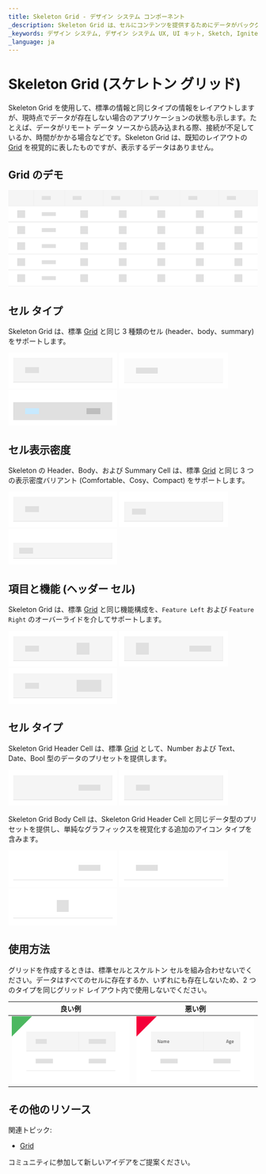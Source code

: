 ```yaml
---
title: Skeleton Grid - デザイン システム コンポーネント
_description: Skeleton Grid は、セルにコンテンツを提供するためにデータがバックグラウンドで読み込まれているときに表示される Grid コンポーネントです。
_keywords: デザイン システム, デザイン システム UX, UI キット, Sketch, Ignite UI for Angular, Sketch to Angular, Angular, Angular デザイン システム, Sketch からコードをエクスポート, Angular 用のデザイン キット, Sketch HTML, Sketch to HTML, Sketch UI キット
_language: ja
---
```


# Skeleton Grid (スケレトン グリッド)

Skeleton Grid を使用して、標準の情報と同じタイプの情報をレイアウトしますが、現時点でデータが存在しない場合のアプリケーションの状態も示します。たとえば、データがリモート データ ソースから読み込まれる際、接続が不足しているか、時間がかかる場合などです。Skeleton Grid は、既知のレイアウトの [Grid](grid.md) を視覚的に表したものですが、表示するデータはありません。

## Grid のデモ

<img class="responsive-img" src="../images/grid_skeleton_demo.png" srcset="../images/grid_skeleton_demo@2x.png 2x" />

## セル タイプ

Skeleton Grid は、標準 [Grid](grid.md) と同じ 3 種類のセル (header、body、summary) をサポートします。

<img class="responsive-img" src="../images/grid_skeleton_cell_header.png" srcset="../images/grid_skeleton_cell_header@2x.png 2x" />
<img class="responsive-img" src="../images/grid_skeleton_cell_body.png" srcset="../images/grid_skeleton_cell_body@2x.png 2x" />
<img class="responsive-img" src="../images/grid_skeleton_cell_summary.png" srcset="../images/grid_skeleton_cell_summary@2x.png 2x" />

## セル表示密度

Skeleton の Header、Body、および Summary Cell は、標準 [Grid](grid.md) と同じ 3 つの表示密度バリアント (Comfortable、Cosy、Compact) をサポートします。

<img class="responsive-img" src="../images/grid_skeleton_cell_header_comfortable.png" srcset="../images/grid_skeleton_cell_header_comfortable@2x.png 2x" />
<img class="responsive-img" src="../images/grid_skeleton_cell_header_cosy.png" srcset="../images/grid_skeleton_cell_header_cosy@2x.png 2x" />
<img class="responsive-img" src="../images/grid_skeleton_cell_header_compact.png" srcset="../images/grid_skeleton_cell_header_compact@2x.png 2x" />

## 項目と機能 (ヘッダー セル)

Skeleton Grid は、標準 [Grid](grid.md) と同じ機能構成を、`Feature Left` および `Feature Right` のオーバーライドを介してサポートします。

<img class="responsive-img" src="../images/grid_skeleton_cell_header_no-icon.png" srcset="../images/grid_skeleton_cell_header_no-icon@2x.png 2x" />
<img class="responsive-img" src="../images/grid_skeleton_cell_header_icon.png" srcset="../images/grid_skeleton_cell_header_icon@2x.png 2x" />
<img class="responsive-img" src="../images/grid_skeleton_cell_header_icons.png" srcset="../images/grid_skeleton_cell_header_icons@2x.png 2x" />

## セル タイプ

Skeleton Grid Header Cell は、標準 [Grid](grid.md) として、Number および Text、Date、Bool 型のデータのプリセットを提供します。

<img class="responsive-img" src="../images/grid_skeleton_cell_header_number.png" srcset="../images/grid_skeleton_cell_header_number@2x.png 2x" />
<img class="responsive-img" src="../images/grid_skeleton_cell_header_text.png" srcset="../images/grid_skeleton_cell_header_text@2x.png 2x" />

Skeleton Grid Body Cell は、Skeleton Grid Header Cell と同じデータ型のプリセットを提供し、単純なグラフィックスを視覚化する追加のアイコン タイプを含みます。

<img class="responsive-img" src="../images/grid_skeleton_cell_body_number.png" srcset="../images/grid_skeleton_cell_body_number@2x.png 2x" />
<img class="responsive-img" src="../images/grid_skeleton_cell_body_text.png" srcset="../images/grid_skeleton_cell_body_text@2x.png 2x" />
<img class="responsive-img" src="../images/grid_skeleton_cell_body_icon.png" srcset="../images/grid_skeleton_cell_body_icon@2x.png 2x" />

## 使用方法

グリッドを作成するときは、標準セルとスケルトン セルを組み合わせないでください。データはすべてのセルに存在するか、いずれにも存在しないため、2 つのタイプを同じグリッド レイアウト内で使用しないでください。

| 良い例                                                                                                | 悪い例                                                                                                 |
| ------------------------------------------------------------------------------------------------- | ----------------------------------------------------------------------------------------------------- |
| <img class="responsive-img" src="../images/grid_skeleton_do1.png" srcset="../images/grid_skeleton_do1@2x.png 2x" /> | <img class="responsive-img" src="../images/grid_skeleton_dont1.png" srcset="../images/grid_skeleton_dont1@2x.png 2x" /> |

## その他のリソース

関連トピック:

- [Grid](grid.md)
  <div class="divider--half"></div>

コミュニティに参加して新しいアイデアをご提案ください。
